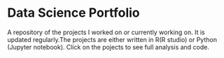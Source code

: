 # Data Science Portfolio
A repository of the projects I worked on or currently working on.
It is updated regularly.The projects are either written in R(R studio) or Python (Jupyter notebook).
Click on the pojects to see full analysis and code.



